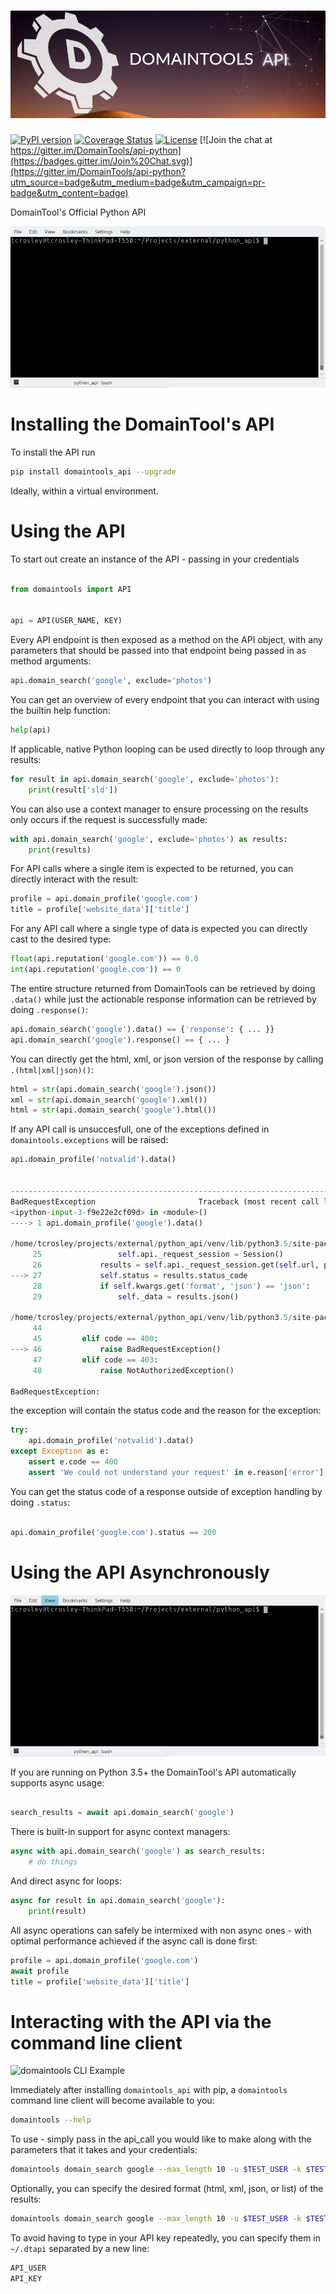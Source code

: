 ![domaintools](https://github.com/DomainTools/python_api/raw/master/artwork/logo.png)
===================

[![PyPI version](https://badge.fury.io/py/domaintools_api.svg)](http://badge.fury.io/py/domaintools)
[![Coverage Status](https://coveralls.io/repos/domaintools/python_api/badge.svg?branch=master&service=github)](https://coveralls.io/github/timothycrosley/python_api?branch=master)
[![License](https://img.shields.io/github/license/mashape/apistatus.svg)](https://pypi.python.org/pypi/domaintools_api/)
[![Join the chat at https://gitter.im/DomainTools/api-python](https://badges.gitter.im/Join%20Chat.svg)](https://gitter.im/DomainTools/api-python?utm_source=badge&utm_medium=badge&utm_campaign=pr-badge&utm_content=badge)

DomainTool's Official Python API

![domaintools Example](https://github.com/DomainTools/python_api/raw/master/artwork/example.gif)


Installing the DomainTool's API
===================

To install the API run

```bash
pip install domaintools_api --upgrade
```

Ideally, within a virtual environment.


Using the API
===================

To start out create an instance of the API - passing in your credentials

```python

from domaintools import API


api = API(USER_NAME, KEY)
```

Every API endpoint is then exposed as a method on the API object, with any parameters that should be passed into that endpoint
being passed in as method arguments:

```python
api.domain_search('google', exclude='photos')
```

You can get an overview of every endpoint that you can interact with using the builtin help function:

```python
help(api)
```

If applicable, native Python looping can be used directly to loop through any results:

```python
for result in api.domain_search('google', exclude='photos'):
    print(result['sld'])
```

You can also use a context manager to ensure processing on the results only occurs if the request is successfully made:

```python
with api.domain_search('google', exclude='photos') as results:
    print(results)
```

For API calls where a single item is expected to be returned, you can directly interact with the result:

```python
profile = api.domain_profile('google.com')
title = profile['website_data']['title']
```


For any API call where a single type of data is expected you can directly cast to the desired type:

```python
float(api.reputation('google.com')) == 0.0
int(api.reputation('google.com')) == 0
```

The entire structure returned from DomainTools can be retrieved by doing `.data()` while just the actionable response information
can be retrieved by doing `.response()`:

```python
api.domain_search('google').data() == {'response': { ... }}
api.domain_search('google').response() == { ... }
```

You can directly get the html, xml, or json version of the response by calling `.(html|xml|json)()`:
```python
html = str(api.domain_search('google').json())
xml = str(api.domain_search('google').xml())
html = str(api.domain_search('google').html())
```

If any API call is unsuccesfull, one of the exceptions defined in `domaintools.exceptions` will be raised:

```python
api.domain_profile('notvalid').data()


---------------------------------------------------------------------------
BadRequestException                       Traceback (most recent call last)
<ipython-input-3-f9e22e2cf09d> in <module>()
----> 1 api.domain_profile('google').data()

/home/tcrosley/projects/external/python_api/venv/lib/python3.5/site-packages/domaintools-0.0.1-py3.5.egg/domaintools/base_results.py in data(self)
     25                 self.api._request_session = Session()
     26             results = self.api._request_session.get(self.url, params=self.kwargs)
---> 27             self.status = results.status_code
     28             if self.kwargs.get('format', 'json') == 'json':
     29                 self._data = results.json()

/home/tcrosley/projects/external/python_api/venv/lib/python3.5/site-packages/domaintools-0.0.1-py3.5.egg/domaintools/base_results.py in status(self, code)
     44
     45         elif code == 400:
---> 46             raise BadRequestException()
     47         elif code == 403:
     48             raise NotAuthorizedException()

BadRequestException:

```

the exception will contain the status code and the reason for the exception:

```python
try:
    api.domain_profile('notvalid').data()
except Exception as e:
    assert e.code == 400
    assert 'We could not understand your request' in e.reason['error']['message']
```

You can get the status code of a response outside of exception handling by doing `.status`:

```python

api.domain_profile('google.com').status == 200
```

Using the API Asynchronously
===================

![domaintools Async Example](https://github.com/DomainTools/python_api/raw/master/artwork/example_async.gif)

If you are running on Python 3.5+ the DomainTool's API automatically supports async usage:

```python

search_results = await api.domain_search('google')
```

There is built-in support for async context managers:

```python
async with api.domain_search('google') as search_results:
    # do things
```

And direct async for loops:

```python
async for result in api.domain_search('google'):
    print(result)
```

All async operations can safely be intermixed with non async ones - with optimal performance achieved if the async call is done first:
```python
profile = api.domain_profile('google.com')
await profile
title = profile['website_data']['title']
```

Interacting with the API via the command line client
===================

![domaintools CLI Example](https://github.com/DomainTools/python_api/raw/master/artwork/example_cli.gif)

Immediately after installing `domaintools_api` with pip, a `domaintools` command line client will become available to you:

```bash
domaintools --help
```

To use - simply pass in the api_call you would like to make along with the parameters that it takes and your credentials:

```bash
domaintools domain_search google --max_length 10 -u $TEST_USER -k $TEST_KEY
```

Optionally, you can specify the desired format (html, xml, json, or list) of the results:

```bash
domaintools domain_search google --max_length 10 -u $TEST_USER -k $TEST_KEY -f html
```

To avoid having to type in your API key repeatedly, you can specify them in `~/.dtapi` separated by a new line:

```bash
API_USER
API_KEY
```
